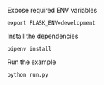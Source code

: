 Expose required ENV variables

    export FLASK_ENV=development
    
Install the dependencies

    pipenv install
    
Run the example
    
    python run.py